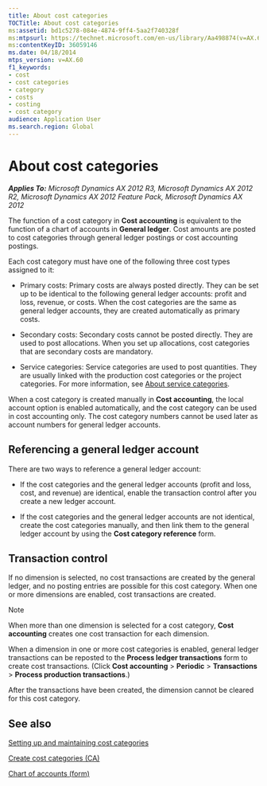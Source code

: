 ```yaml
---
title: About cost categories
TOCTitle: About cost categories
ms:assetid: bd1c5278-084e-4874-9ff4-5aa2f740328f
ms:mtpsurl: https://technet.microsoft.com/en-us/library/Aa498874(v=AX.60)
ms:contentKeyID: 36059146
ms.date: 04/18/2014
mtps_version: v=AX.60
f1_keywords:
- cost
- cost categories
- category
- costs
- costing
- cost category
audience: Application User
ms.search.region: Global
---
```


# About cost categories 


_**Applies To:** Microsoft Dynamics AX 2012 R3, Microsoft Dynamics AX 2012 R2, Microsoft Dynamics AX 2012 Feature Pack, Microsoft Dynamics AX 2012_

The function of a cost category in **Cost accounting** is equivalent to the function of a chart of accounts in **General ledger**. Cost amounts are posted to cost categories through general ledger postings or cost accounting postings.

Each cost category must have one of the following three cost types assigned to it:

  - Primary costs: Primary costs are always posted directly. They can be set up to be identical to the following general ledger accounts: profit and loss, revenue, or costs. When the cost categories are the same as general ledger accounts, they are created automatically as primary costs.

  - Secondary costs: Secondary costs cannot be posted directly. They are used to post allocations. When you set up allocations, cost categories that are secondary costs are mandatory.

  - Service categories: Service categories are used to post quantities. They are usually linked with the production cost categories or the project categories. For more information, see [About service categories](about-service-categories.md).

When a cost category is created manually in **Cost accounting**, the local account option is enabled automatically, and the cost category can be used in cost accounting only. The cost category numbers cannot be used later as account numbers for general ledger accounts.

## Referencing a general ledger account

There are two ways to reference a general ledger account:

  - If the cost categories and the general ledger accounts (profit and loss, cost, and revenue) are identical, enable the transaction control after you create a new ledger account.

  - If the cost categories and the general ledger accounts are not identical, create the cost categories manually, and then link them to the general ledger account by using the **Cost category reference** form.

## Transaction control

If no dimension is selected, no cost transactions are created by the general ledger, and no posting entries are possible for this cost category. When one or more dimensions are enabled, cost transactions are created.


> [!NOTE]
> <P>When more than one dimension is selected for a cost category, <STRONG>Cost accounting</STRONG> creates one cost transaction for each dimension.</P>



When a dimension in one or more cost categories is enabled, general ledger transactions can be reposted to the **Process ledger transactions** form to create cost transactions. (Click **Cost accounting** \> **Periodic** \> **Transactions** \> **Process production transactions**.)

After the transactions have been created, the dimension cannot be cleared for this cost category.

## See also

[Setting up and maintaining cost categories](setting-up-and-maintaining-cost-categories.md)

[Create cost categories (CA)](create-cost-categories-ca.md)

[Chart of accounts (form)](https://technet.microsoft.com/en-us/library/aa618234\(v=ax.60\))

  


